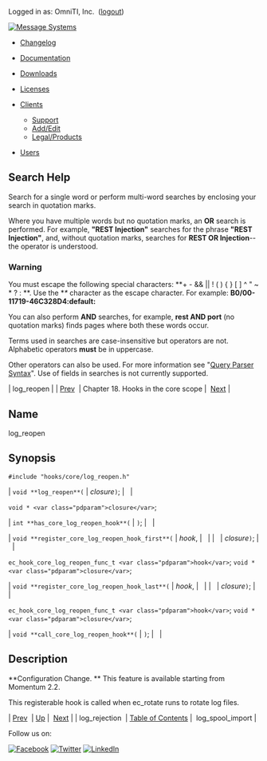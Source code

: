 Logged in as: OmniTI, Inc.  ([logout](https://support.messagesystems.com/logout.php))

[![Message Systems](https://support.messagesystems.com/images/ms-white205.png)](https://support.messagesystems.com/start.php) 

*   [Changelog](https://support.messagesystems.com/start.php?show=changelog)
*   [Documentation](https://support.messagesystems.com/docs/)
*   [Downloads](https://support.messagesystems.com/start.php)

*   [Licenses](https://support.messagesystems.com/license_summary.php)
*   <a href="">Clients</a>
    *   [Support](https://support.messagesystems.com/cs.php)
    *   [Add/Edit](https://support.messagesystems.com/edit_client.php)
    *   [Legal/Products](https://support.messagesystems.com/edit_products.php)
*   [Users](https://support.messagesystems.com/edit_customer.php)

## Search Help

Search for a single word or perform multi-word searches by enclosing your search in quotation marks.

Where you have multiple words but no quotation marks, an **OR** search is performed. For example, **"REST Injection"** searches for the phrase **"REST Injection"**, and, without quotation marks, searches for **REST OR Injection**--the operator is understood.

### Warning

You must escape the following special characters: **+ - && || ! ( ) { } [ ] ^ " ~ * ? : \**. Use the **\** character as the escape character. For example: **B0/00-11719-46C328D4\:default\:**

You can also perform **AND** searches, for example, **rest AND port** (no quotation marks) finds pages where both these words occur.

Terms used in searches are case-insensitive but operators are not. Alphabetic operators **must** be in uppercase.

Other operators can also be used. For more information see "[Query Parser Syntax](https://lucene.apache.org/core/old_versioned_docs/versions/3_0_0/queryparsersyntax.html)". Use of fields in searches is not currently supported.

| log_reopen |
| [Prev](extending.hooks.core.log_rejection.php)  | Chapter 18. Hooks in the core scope |  [Next](extending.hooks.core.log_spool_import.php) |

<a name="extending.hooks.core.log_reopen"></a>
## Name

log_reopen

## Synopsis

`#include "hooks/core/log_reopen.h"`

| `void **log_reopen**(` | <var class="pdparam">closure</var>`)`; |   |

`void * <var class="pdparam">closure</var>`;

| `int **has_core_log_reopen_hook**(` | `)`; |   |

| `void **register_core_log_reopen_hook_first**(` | <var class="pdparam">hook</var>, |   |
|   | <var class="pdparam">closure</var>`)`; |   |

`ec_hook_core_log_reopen_func_t <var class="pdparam">hook</var>`;
`void *<var class="pdparam">closure</var>`;

| `void **register_core_log_reopen_hook_last**(` | <var class="pdparam">hook</var>, |   |
|   | <var class="pdparam">closure</var>`)`; |   |

`ec_hook_core_log_reopen_func_t <var class="pdparam">hook</var>`;
`void *<var class="pdparam">closure</var>`;

| `void **call_core_log_reopen_hook**(` | `)`; |   |

<a name="idp21836848"></a>
## Description

**Configuration Change. ** This feature is available starting from Momentum 2.2.

This registerable hook is called when ec_rotate runs to rotate log files.

| [Prev](extending.hooks.core.log_rejection.php)  | [Up](extending.hooks.core.php) |  [Next](extending.hooks.core.log_spool_import.php) |
| log_rejection  | [Table of Contents](index.php) |  log_spool_import |

Follow us on:

[![Facebook](https://support.messagesystems.com/images/icon-facebook.png)](http://www.facebook.com/messagesystems) [![Twitter](https://support.messagesystems.com/images/icon-twitter.png)](http://twitter.com/#!/MessageSystems) [![LinkedIn](https://support.messagesystems.com/images/icon-linkedin.png)](http://www.linkedin.com/company/message-systems)